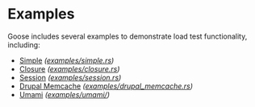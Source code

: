 # Examples

Goose includes several examples to demonstrate load test functionality, including:
 - [Simple](simple.md) *([examples/simple.rs](https://github.com/tag1consulting/goose/blob/main/examples/simple.rs))*
 - [Closure](closure.md) *([examples/closure.rs](https://github.com/tag1consulting/goose/blob/main/examples/closure.rs))*
 - [Session](session.md) *([examples/session.rs](https://github.com/tag1consulting/goose/blob/main/examples/session.rs))*
 - [Drupal Memcache](drupal-memcache.md) *([examples/drupal_memcache.rs](https://github.com/tag1consulting/goose/blob/main/examples/drupal_memcache.rs))*
 - [Umami](umami.md) *([examples/umami/](https://github.com/tag1consulting/goose/tree/main/examples/umami))*
